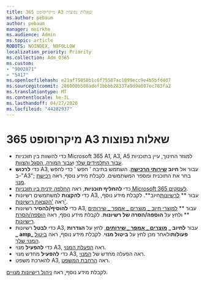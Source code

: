 ```yaml
---
title: מיקרוסופט 365 A3 שאלות נפוצות
ms.author: pebaum
author: pebaum
manager: mnirkhe
ms.audience: Admin
ms.topic: article
ROBOTS: NOINDEX, NOFOLLOW
localization_priority: Priority
ms.collection: Adm_O365
ms.custom:
- "9002871"
- "5417"
ms.openlocfilehash: e21af75058b1c6f75507ac1899ecc9e4b5bfd407
ms.sourcegitcommit: 286000b588adef1bbbb28337a9d9e087ec783fa2
ms.translationtype: MT
ms.contentlocale: he-IL
ms.lasthandoff: 04/27/2020
ms.locfileid: "44282937"
---
```

# <a name="microsoft-365-a3-faq"></a>מיקרוסופט 365 A3 שאלות נפוצות

- כדי להשוות בין תוכניות Microsoft 365 A1, A3, A5 למגזר החינוך, עיין בתוכניות [עבור התלמידים שלך](https://www.microsoft.com/microsoft-365/academic/compare-office-365-education-plans?activetab=tab:primaryr1) ו[עבור המורה, הסגל והצוות](https://www.microsoft.com/microsoft-365/academic/compare-office-365-education-plans?activetab=tab:primaryr2).
- כדי **לרכוש** A3, עבור אל **חיוב [שירותי הרכישה](https://go.microsoft.com/fwlink/p/?linkid=868433)**. השתמש בתיבה ' חפש ' כדי לחפש ב-"A3"; בחר את התוכנית ומספר המשתמשים. לקבלת מידע נוסף, ראה [רכישת מנוי](https://docs.microsoft.com/microsoft-365/commerce/buy-another-subscription).
- כדי **להחליף תוכניות**, ראה [החלפה ידנית בין תוכניות Microsoft 365 לעסקים](https://docs.microsoft.com/microsoft-365/commerce/subscriptions/switch-plans-manually?view=o365-worldwide).
- כדי **להקצות** למשתמשים רשיונות A3, עבור ** [לרשיונות](https://go.microsoft.com/fwlink/p/?linkid=842264)חיוב**. לקבלת מידע נוסף, ראה ['הקצאת רישיונות'](https://docs.microsoft.com/microsoft-365/admin/manage/assign-licenses-to-users?view=o365-worldwide).
- כדי **להוסיף/להסיר** רשיונות A3, עבור ** [למוצרי חיוב _ מוצרים _ אמפר _ שירותים](https://go.microsoft.com/fwlink/p/?linkid=842054) ** ולחץ על **הוספה/הסרה של רשיונות**. לקבלת מידע נוסף, ראה [הוספה/הסרת רישיונות](https://docs.microsoft.com/microsoft-365/commerce/licenses/buy-licenses?view=o365-worldwide#add-or-remove-licenses-for-your-business-subscription). 
- כדי **לבטל** רשיונות A3, עבור **לחיוב _ [מוצרים _ אמפר _ שירותים](https://go.microsoft.com/fwlink/p/?linkid=842054)**, לחץ על **הגדרות _ amp_ פעולות**ולאחר מכן לחץ על **ביטול מנוי**. לקבלת מידע נוסף, ראה [ביטול המנוי שלך](https://docs.microsoft.com/office365/admin/subscriptions-and-billing/cancel-your-subscription).
- כדי **להפעיל** מנוי A3, ראה [הפעלת המנוי](https://docs.microsoft.com/alchemyinsights/activate-your-office-365-subscription).
- כדי **להפעיל** מחדש מנוי A3, ראה הפעלה מחדש של [המנוי](https://docs.microsoft.com/alchemyinsights/reactivate-your-subscription).
- להארכת משפט A3, ראה [הרחבת המשפט](https://docs.microsoft.com/alchemyinsights/extend-your-trial-for-office-365-for-business).

לקבלת מידע נוסף, ראה [ניהול רישיונות מנויים](https://docs.microsoft.com/microsoft-365/commerce/licenses/buy-licenses?view=o365-worldwide#add-or-remove-licenses-for-your-business-subscription).
